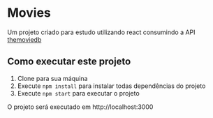 
# Movies
Um projeto criado para estudo utilizando react consumindo a API [themoviedb](https://www.themoviedb.org)

## Como executar este projeto
1. Clone para sua máquina
2. Execute ``npm install`` para instalar todas dependências do projeto
3. Execute ``npm start`` para executar o projeto

O projeto será executado em http://localhost:3000
